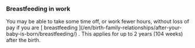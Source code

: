 ###  **Breastfeeding** in work

You may be able to take some time off, or work fewer hours, without loss of
pay if you are [ breastfeeding ](/en/birth-family-relationships/after-your-
baby-is-born/breastfeeding/) . This applies for up to 2 years (104 weeks)
after the birth.
